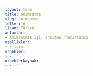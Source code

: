 ```yaml
---
layout: term
title: anımsatma
slug: animsatma
letter: A
lisan: Türkçe
anlamlar:
- Anımsatmak işi; ansıtma, hatırlatma
ozellikler:
- - isim
ornekler:
- - ''
orneklerkaynak:
- - ''
---
```

